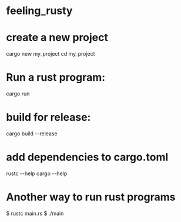 # feeling_rusty

# create a new project 
cargo new my_project
cd my_project

# Run a rust program:
cargo run

# build for release:
cargo build --release

# add dependencies to cargo.toml
rustc --help
cargo --help


# Another way to run rust programs 
$ rustc main.rs
$ ./main